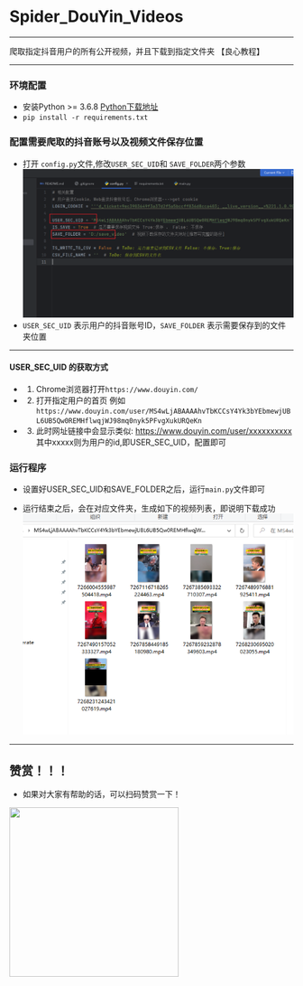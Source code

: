 # Spider_DouYin_Videos

---

爬取指定抖音用户的所有公开视频，并且下载到指定文件夹 【良心教程】

---

### 环境配置

* 安装Python >= 3.6.8  [Python下载地址](https://www.python.org/)
* ```pip install -r requirements.txt```

### 配置需要爬取的抖音账号以及视频文件保存位置
* 打开 ```config.py```文件,修改```USER_SEC_UID```和 ```SAVE_FOLDER```两个参数
![img.png](images/img1.png)
* ```USER_SEC_UID``` 表示用户的抖音账号ID，```SAVE_FOLDER``` 表示需要保存到的文件夹位置
---
#### USER_SEC_UID 的获取方式
* 1. Chrome浏览器打开```https://www.douyin.com/```
* 2. 打开指定用户的首页 例如```https://www.douyin.com/user/MS4wLjABAAAAhvTbKCCsY4Yk3bYEbmewjUBL6UB5Qw0REMHflwqjWJ98mq0nyk5PFvgXukURQeKn```
* 3. 此时网址链接中会显示类似: https://www.douyin.com/user/xxxxxxxxxx  其中xxxxx则为用户的id,即USER_SEC_UID，配置即可

### 运行程序
* 设置好USER_SEC_UID和SAVE_FOLDER之后，运行```main.py```文件即可

* 运行结束之后，会在对应文件夹，生成如下的视频列表，即说明下载成功
![img.png](images/img.png)

---

## 赞赏！！！
* 如果对大家有帮助的话，可以扫码赞赏一下！
<img src="https://ytouch-1258011219.cos.ap-nanjing.myqcloud.com/wechat_shoukuan.jpg" width = "300" height = "300"  />
